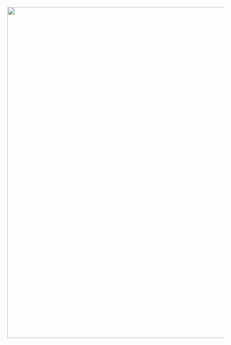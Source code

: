 <a href="https://i.imgur.com/SW8Vsg8.mp4" target="_self"><img src="https://i.imgur.com/E0R4Zla.png" width="1366/2" height="768/2"></a>
      
